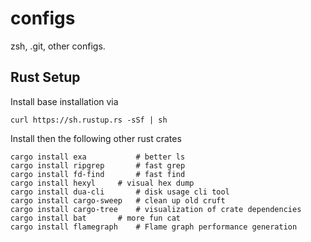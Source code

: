 # configs
zsh, .git, other configs.

## Rust Setup
Install base installation via
```
curl https://sh.rustup.rs -sSf | sh
```
Install then the following other rust crates

```
cargo install exa       	# better ls
cargo install ripgrep		# fast grep
cargo install fd-find   	# fast find
cargo install hexyl		# visual hex dump
cargo install dua-cli   	# disk usage cli tool
cargo install cargo-sweep	# clean up old cruft
cargo install cargo-tree	# visualization of crate dependencies
cargo install bat		# more fun cat
cargo install flamegraph	# Flame graph performance generation
```

